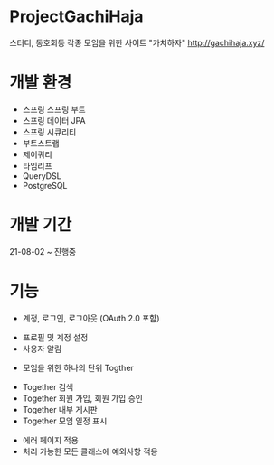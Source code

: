 # ProjectGachiHaja
스터디, 동호회등 각종 모임을 위한 사이트 "가치하자"
http://gachihaja.xyz/

# 개발 환경
* 스프링 스프링 부트
* 스프링 데이터 JPA 
* 스프링 시큐리티
* 부트스트랩 
* 제이쿼리 
* 타임리프
* QueryDSL 
* PostgreSQL

# 개발 기간
21-08-02 ~ 진행중

# 기능
* 계정, 로그인, 로그아웃 (OAuth 2.0 포함)
- 프로필 및 계정 설정
- 사용자 알림
* 모임을 위한 하나의 단위 Togther
- Together 검색
- Together 회원 가입, 회원 가입 승인
- Together 내부 게시판
- Together 모임 일정 표시
* 에러 페이지 적용
* 처리 가능한 모든 클래스에 예외사항 적용
